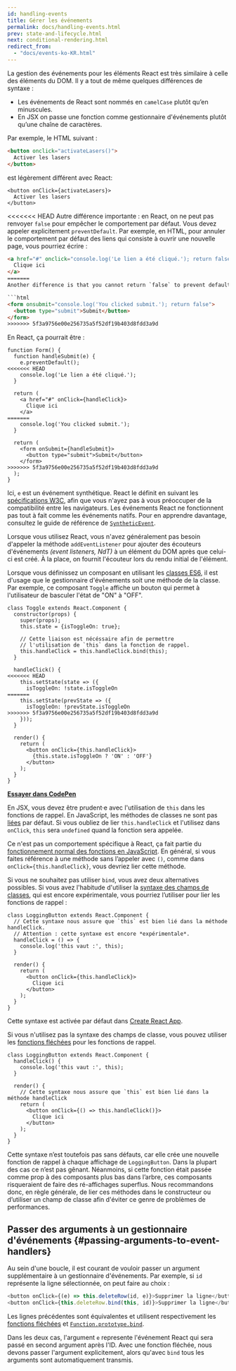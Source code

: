 ```yaml
---
id: handling-events
title: Gérer les événements
permalink: docs/handling-events.html
prev: state-and-lifecycle.html
next: conditional-rendering.html
redirect_from:
  - "docs/events-ko-KR.html"
---
```


La gestion des événements pour les éléments React est très similaire à celle des éléments du DOM. Il y a tout de même quelques différences de syntaxe :

* Les événements de React sont nommés en `camelCase` plutôt qu’en minuscules.
* En JSX on passe une fonction comme gestionnaire d'événements plutôt qu’une chaîne de caractères.

Par exemple, le HTML suivant :

```html
<button onclick="activateLasers()">
  Activer les lasers
</button>
```

est légèrement différent avec React:

```js{1}
<button onClick={activateLasers}>
  Activer les lasers
</button>
```

<<<<<<< HEAD
Autre différence importante : en React, on ne peut pas renvoyer `false` pour empêcher le comportement par défaut. Vous devez appeler explicitement `preventDefault`. Par exemple, en HTML, pour annuler le comportement par défaut des liens qui consiste à ouvrir une nouvelle page, vous pourriez écrire :

```html
<a href="#" onclick="console.log('Le lien a été cliqué.'); return false">
  Clique ici
</a>
=======
Another difference is that you cannot return `false` to prevent default behavior in React. You must call `preventDefault` explicitly. For example, with plain HTML, to prevent the default form behavior of submitting, you can write:

```html
<form onsubmit="console.log('You clicked submit.'); return false">
  <button type="submit">Submit</button>
</form>
>>>>>>> 5f3a9756e00e256735a5f52df19b403d8fdd3a9d
```

En React, ça pourrait être :

```js{3}
function Form() {
  function handleSubmit(e) {
    e.preventDefault();
<<<<<<< HEAD
    console.log('Le lien a été cliqué.');
  }

  return (
    <a href="#" onClick={handleClick}>
      Clique ici
    </a>
=======
    console.log('You clicked submit.');
  }

  return (
    <form onSubmit={handleSubmit}>
      <button type="submit">Submit</button>
    </form>
>>>>>>> 5f3a9756e00e256735a5f52df19b403d8fdd3a9d
  );
}
```

Ici, `e` est un événement synthétique. React le définit en suivant les [spécifications W3C](https://www.w3.org/TR/DOM-Level-3-Events/), afin que vous n'ayez pas à vous préoccuper de la compatibilité entre les navigateurs. Les événements React ne fonctionnent pas tout à fait comme les événements natifs. Pour en apprendre davantage, consultez le guide de référence de [`SyntheticEvent`](/docs/events.html).

Lorsque vous utilisez React, vous n'avez généralement pas besoin d'appeler la méthode `addEventListener` pour ajouter des écouteurs d'événements *(event listeners, NdT)* à un élément du DOM après que celui-ci est créé. À la place, on fournit l'écouteur lors du rendu initial de l'élément.

Lorsque vous définissez un composant en utilisant les [classes ES6](https://developer.mozilla.org/fr/docs/Web/JavaScript/Reference/Classes), il est d'usage que le gestionnaire d'événements soit une méthode de la classe. Par exemple, ce composant `Toggle` affiche un bouton qui permet à l'utilisateur de basculer l'état de "ON" à "OFF".

```js{6-8,11-15,19}
class Toggle extends React.Component {
  constructor(props) {
    super(props);
    this.state = {isToggleOn: true};

    // Cette liaison est nécéssaire afin de permettre
    // l'utilisation de `this` dans la fonction de rappel.
    this.handleClick = this.handleClick.bind(this);
  }

  handleClick() {
<<<<<<< HEAD
    this.setState(state => ({
      isToggleOn: !state.isToggleOn
=======
    this.setState(prevState => ({
      isToggleOn: !prevState.isToggleOn
>>>>>>> 5f3a9756e00e256735a5f52df19b403d8fdd3a9d
    }));
  }

  render() {
    return (
      <button onClick={this.handleClick}>
        {this.state.isToggleOn ? 'ON' : 'OFF'}
      </button>
    );
  }
}
```

[**Essayer dans CodePen**](https://codepen.io/gaearon/pen/xEmzGg?editors=0010)

En JSX, vous devez être prudent·e avec l'utilisation de `this` dans les fonctions de rappel. En JavaScript, les méthodes de classes ne sont pas [liées](https://developer.mozilla.org/fr/docs/Web/JavaScript/Reference/Objets_globaux/Function/bind) par défaut. Si vous oubliez de lier `this.handleClick` et l'utilisez dans `onClick`, `this` sera `undefined` quand la fonction sera appelée.

Ce n'est pas un comportement spécifique à React, ça fait partie du [fonctionnement normal des fonctions en JavaScript](https://www.smashingmagazine.com/2014/01/understanding-javascript-function-prototype-bind/). En général, si vous faites référence à une méthode sans l’appeler avec `()`, comme dans `onClick={this.handleClick}`, vous devriez lier cette méthode.

Si vous ne souhaitez pas utiliser `bind`, vous avez deux alternatives possibles. Si vous avez l'habitude d'utiliser la [syntaxe des champs de classes](https://babeljs.io/docs/plugins/transform-class-properties/), qui est encore expérimentale, vous pourriez l’utiliser pour lier les fonctions de rappel :

```js{2-6}
class LoggingButton extends React.Component {
  // Cette syntaxe nous assure que `this` est bien lié dans la méthode handleClick.
  // Attention : cette syntaxe est encore *expérimentale*.
  handleClick = () => {
    console.log('this vaut :', this);
  }

  render() {
    return (
      <button onClick={this.handleClick}>
        Clique ici
      </button>
    );
  }
}
```

Cette syntaxe est activée par défaut dans [Create React App](https://github.com/facebookincubator/create-react-app).

Si vous n'utilisez pas la syntaxe des champs de classe, vous pouvez utiliser les [fonctions fléchées](https://developer.mozilla.org/fr/docs/Web/JavaScript/Reference/Fonctions/Fonctions_fléchées) pour les fonctions de rappel.

```js{7-9}
class LoggingButton extends React.Component {
  handleClick() {
    console.log('this vaut :', this);
  }

  render() {
    // Cette syntaxe nous assure que `this` est bien lié dans la méthode handleClick
    return (
      <button onClick={() => this.handleClick()}>
        Clique ici
      </button>
    );
  }
}
```

Cette syntaxe n’est toutefois pas sans défauts, car elle crée une nouvelle fonction de rappel à chaque affichage de `LoggingButton`. Dans la plupart des cas ce n’est pas gênant. Néanmoins, si cette fonction était passée comme  prop à des composants plus bas dans l’arbre, ces composants risqueraient de faire des ré-affichages superflus. Nous recommandons donc, en règle générale, de lier ces méthodes dans le constructeur ou d’utiliser un champ de classe afin d'éviter ce genre de  problèmes de performances.

## Passer des arguments à un gestionnaire d'événements {#passing-arguments-to-event-handlers}

Au sein d'une boucle, il est courant de vouloir passer un argument supplémentaire à un gestionnaire d'événements. Par exemple, si `id` représente la ligne sélectionnée, on peut faire au choix :

```js
<button onClick={(e) => this.deleteRow(id, e)}>Supprimer la ligne</button>
<button onClick={this.deleteRow.bind(this, id)}>Supprimer la ligne</button>
```

Les lignes précédentes sont équivalentes et utilisent respectivement les [fonctions fléchées](https://developer.mozilla.org/fr/docs/Web/JavaScript/Reference/Fonctions/Fonctions_fléchées) et [`Function.prototype.bind`](https://developer.mozilla.org/fr/docs/Web/JavaScript/Reference/Objets_globaux/Function/bind).

Dans les deux cas, l'argument `e` represente l'événement React qui sera passé en second argument après l'ID. Avec une fonction fléchée, nous devons passer l'argument explicitement, alors qu'avec `bind` tous les arguments sont automatiquement transmis.
